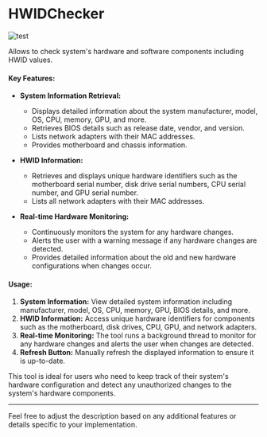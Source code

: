 ﻿# HWIDChecker

![test](https://github.com/imadeapancake/HWIDChecker/assets/104873442/0bfa67b9-a1e1-48c4-8127-7ae9fda0aba4)


Allows to check system's hardware and software components including HWID values.

#### Key Features:

- **System Information Retrieval:**
  - Displays detailed information about the system manufacturer, model, OS, CPU, memory, GPU, and more.
  - Retrieves BIOS details such as release date, vendor, and version.
  - Lists network adapters with their MAC addresses.
  - Provides motherboard and chassis information.

- **HWID Information:**
  - Retrieves and displays unique hardware identifiers such as the motherboard serial number, disk drive serial numbers, CPU serial number, and GPU serial number.
  - Lists all network adapters with their MAC addresses.

- **Real-time Hardware Monitoring:**
  - Continuously monitors the system for any hardware changes.
  - Alerts the user with a warning message if any hardware changes are detected.
  - Provides detailed information about the old and new hardware configurations when changes occur.


#### Usage:

1. **System Information:** View detailed system information including manufacturer, model, OS, CPU, memory, GPU, BIOS details, and more.
2. **HWID Information:** Access unique hardware identifiers for components such as the motherboard, disk drives, CPU, GPU, and network adapters.
3. **Real-time Monitoring:** The tool runs a background thread to monitor for any hardware changes and alerts the user when changes are detected.
4. **Refresh Button:** Manually refresh the displayed information to ensure it is up-to-date.

This tool is ideal for users who need to keep track of their system's hardware configuration and detect any unauthorized changes to the system's hardware components.

---

Feel free to adjust the description based on any additional features or details specific to your implementation.
